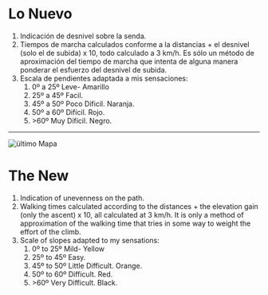 # Lo Nuevo
1. Indicación de desnivel sobre la senda.
2. Tiempos de marcha calculados conforme a la distancias + el desnivel (solo el de subida) x 10, todo calculado a 3 km/h. Es sólo un método de aproximación del tiempo de marcha que intenta de alguna manera ponderar el esfuerzo del desnivel de subida.
3. Escala de pendientes adaptada a mis sensaciones:
    1.  0º a 25º Leve- Amarillo
    2.  25º a 45º Facil.
    3.  45º a 50º Poco Dificil. Naranja.
    4.  50º a 60º Difícil. Rojo.
    5.  \>60º Muy Difícil. Negro.
---

![ültimo Mapa](Anexos/Captura%20Tronador%20(Pequeño).JPG)
# The New
1. Indication of unevenness on the path.
2. Walking times calculated according to the distances + the elevation gain (only the ascent) x 10, all calculated at 3 km/h. It is only a method of approximation of the walking time that tries in some way to weight the effort of the climb.
3. Scale of slopes adapted to my sensations:
    1. 0º to 25º Mild- Yellow
    2. 25º to 45º Easy.
    3. 45º to 50º Little Difficult. Orange.
    4. 50º to 60º Difficult. Red.
    5. \>60º Very Difficult. Black.